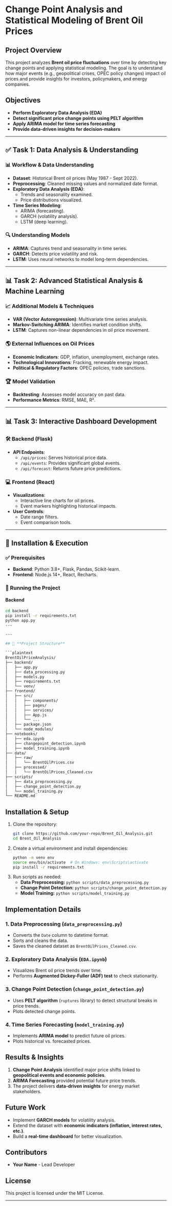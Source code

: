 # Change Point Analysis and Statistical Modeling of Brent Oil Prices

## Project Overview
This project analyzes **Brent oil price fluctuations** over time by detecting key change points and applying statistical modeling. The goal is to understand how major events (e.g., geopolitical crises, OPEC policy changes) impact oil prices and provide insights for investors, policymakers, and energy companies.

## Objectives
- **Perform Exploratory Data Analysis (EDA)**
- **Detect significant price change points using PELT algorithm**
- **Apply ARIMA model for time series forecasting**
- **Provide data-driven insights for decision-makers**


---

## ✅ Task 1: Data Analysis & Understanding
### 📊 Workflow & Data Understanding
- **Dataset**: Historical Brent oil prices (May 1987 - Sept 2022).
- **Preprocessing**: Cleaned missing values and normalized date format.
- **Exploratory Data Analysis (EDA)**:
  - Trends and seasonality examined.
  - Price distributions visualized.
- **Time Series Modeling**:
  - ARIMA (forecasting).
  - GARCH (volatility analysis).
  - LSTM (deep learning).

### 🔍 Understanding Models
- **ARIMA**: Captures trend and seasonality in time series.
- **GARCH**: Detects price volatility and risk.
- **LSTM**: Uses neural networks to model long-term dependencies.

---

## 📊 Task 2: Advanced Statistical Analysis & Machine Learning
### 📈 Additional Models & Techniques
- **VAR (Vector Autoregression)**: Multivariate time series analysis.
- **Markov-Switching ARIMA**: Identifies market condition shifts.
- **LSTM**: Captures non-linear dependencies in oil price movement.

### 🌎 External Influences on Oil Prices
- **Economic Indicators**: GDP, inflation, unemployment, exchange rates.
- **Technological Innovations**: Fracking, renewable energy impact.
- **Political & Regulatory Factors**: OPEC policies, trade sanctions.

### 🏆 Model Validation
- **Backtesting**: Assesses model accuracy on past data.
- **Performance Metrics**: RMSE, MAE, R².

---

## 📊 Task 3: Interactive Dashboard Development
### 🛠 Backend (Flask)
- **API Endpoints**:
  - `/api/prices`: Serves historical price data.
  - `/api/events`: Provides significant global events.
  - `/api/forecast`: Returns future price predictions.

### 💻 Frontend (React)
- **Visualizations**:
  - Interactive line charts for oil prices.
  - Event markers highlighting historical impacts.
- **User Controls**:
  - Date range filters.
  - Event comparison tools.

---

## 🚀 Installation & Execution
### ✅ Prerequisites
- **Backend**: Python 3.8+, Flask, Pandas, Scikit-learn.
- **Frontend**: Node.js 14+, React, Recharts.

### 🔧 Running the Project
#### Backend
```sh
cd backend
pip install -r requirements.txt
python app.py
---

---

## 📂 **Project Structure**  

```plaintext
BrentOilPriceAnalysis/
├── backend/
│   ├── app.py
│   ├── data_processing.py
│   ├── models.py
│   ├── requirements.txt
│   └── venv/
├── frontend/
│   ├── src/
│   │   ├── components/
│   │   ├── pages/
│   │   ├── services/
│   │   ├── App.js
│   │   └── ...
│   ├── package.json
│   └── node_modules/
├── notebooks/
│   ├── eda.ipynb
│   ├── changepoint_detection.ipynb
│   ├── model_training.ipynb
├── data/
│   ├── raw/
│   │   └── BrentOilPrices.csv
│   ├── processed/
│   │   └── BrentOilPrices_Cleaned.csv
├── scripts/
│   ├── data_preprocessing.py
│   ├── change_point_detection.py
│   └── model_training.py
└── README.md
```

## Installation & Setup
1. Clone the repository:
   ```sh
   git clone https://github.com/your-repo/Brent_Oil_Analysis.git
   cd Brent_Oil_Analysis
   ```
2. Create a virtual environment and install dependencies:
   ```sh
   python -m venv env
   source env/bin/activate  # On Windows: env\Scripts\activate
   pip install -r requirements.txt
   ```
3. Run scripts as needed:
   - **Data Preprocessing:** `python scripts/data_preprocessing.py`
   - **Change Point Detection:** `python scripts/change_point_detection.py`
   - **Model Training:** `python scripts/model_training.py`

## Implementation Details

### 1. Data Preprocessing (`data_preprocessing.py`)
- Converts the `Date` column to datetime format.
- Sorts and cleans the data.
- Saves the cleaned dataset as `BrentOilPrices_Cleaned.csv`.

### 2. Exploratory Data Analysis (`EDA.ipynb`)
- Visualizes Brent oil price trends over time.
- Performs **Augmented Dickey-Fuller (ADF) test** to check stationarity.

### 3. Change Point Detection (`change_point_detection.py`)
- Uses **PELT algorithm** (`ruptures` library) to detect structural breaks in price trends.
- Plots detected change points.

### 4. Time Series Forecasting (`model_training.py`)
- Implements **ARIMA model** to predict future oil prices.
- Plots historical vs. forecasted prices.

## Results & Insights
1. **Change Point Analysis** identified major price shifts linked to **geopolitical events and economic policies**.
2. **ARIMA Forecasting** provided potential future price trends.
3. The project delivers **data-driven insights** for energy market stakeholders.

## Future Work
- Implement **GARCH models** for volatility analysis.
- Extend the dataset with **economic indicators (inflation, interest rates, etc.)**.
- Build a **real-time dashboard** for better visualization.

## Contributors
- **Your Name** - Lead Developer

## License
This project is licensed under the MIT License.

---
